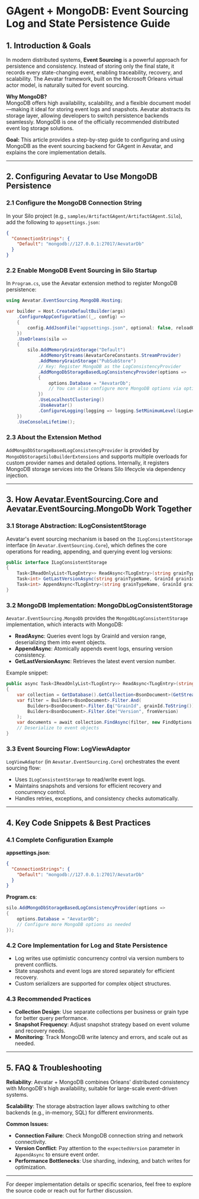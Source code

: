 # GAgent + MongoDB: Event Sourcing Log and State Persistence Guide

## 1. Introduction & Goals

In modern distributed systems, **Event Sourcing** is a powerful approach for persistence and consistency. Instead of storing only the final state, it records every state-changing event, enabling traceability, recovery, and scalability. The Aevatar framework, built on the Microsoft Orleans virtual actor model, is naturally suited for event sourcing.

**Why MongoDB?**  
MongoDB offers high availability, scalability, and a flexible document model—making it ideal for storing event logs and snapshots. Aevatar abstracts its storage layer, allowing developers to switch persistence backends seamlessly. MongoDB is one of the officially recommended distributed event log storage solutions.

**Goal:** This article provides a step-by-step guide to configuring and using MongoDB as the event sourcing backend for GAgent in Aevatar, and explains the core implementation details.

---

## 2. Configuring Aevatar to Use MongoDB Persistence

### 2.1 Configure the MongoDB Connection String

In your Silo project (e.g., `samples/ArtifactGAgent/ArtifactGAgent.Silo`), add the following to `appsettings.json`:

```json
{
  "ConnectionStrings": {
    "Default": "mongodb://127.0.0.1:27017/AevatarDb"
  }
}
```

### 2.2 Enable MongoDB Event Sourcing in Silo Startup

In `Program.cs`, use the Aevatar extension method to register MongoDB persistence:

```csharp
using Aevatar.EventSourcing.MongoDB.Hosting;

var builder = Host.CreateDefaultBuilder(args)
    .ConfigureAppConfiguration((_, config) =>
    {
        config.AddJsonFile("appsettings.json", optional: false, reloadOnChange: true);
    })
    .UseOrleans(silo =>
    {
        silo.AddMemoryGrainStorage("Default")
            .AddMemoryStreams(AevatarCoreConstants.StreamProvider)
            .AddMemoryGrainStorage("PubSubStore")
            // Key: Register MongoDB as the LogConsistencyProvider
            .AddMongoDbStorageBasedLogConsistencyProvider(options =>
            {
                options.Database = "AevatarDb";
                // You can also configure more MongoDB options via options.ClientSettings
            })
            .UseLocalhostClustering()
            .UseAevatar()
            .ConfigureLogging(logging => logging.SetMinimumLevel(LogLevel.Information).AddConsole());
    })
    .UseConsoleLifetime();
```

### 2.3 About the Extension Method

`AddMongoDbStorageBasedLogConsistencyProvider` is provided by `MongoDbStorageSiloBuilderExtensions` and supports multiple overloads for custom provider names and detailed options. Internally, it registers MongoDB storage services into the Orleans Silo lifecycle via dependency injection.

---

## 3. How Aevatar.EventSourcing.Core and Aevatar.EventSourcing.MongoDb Work Together

### 3.1 Storage Abstraction: ILogConsistentStorage

Aevatar's event sourcing mechanism is based on the `ILogConsistentStorage` interface (in `Aevatar.EventSourcing.Core`), which defines the core operations for reading, appending, and querying event log versions:

```csharp
public interface ILogConsistentStorage
{
    Task<IReadOnlyList<TLogEntry>> ReadAsync<TLogEntry>(string grainTypeName, GrainId grainId, int fromVersion, int maxCount);
    Task<int> GetLastVersionAsync(string grainTypeName, GrainId grainId);
    Task<int> AppendAsync<TLogEntry>(string grainTypeName, GrainId grainId, IList<TLogEntry> entries, int expectedVersion);
}
```

### 3.2 MongoDB Implementation: MongoDbLogConsistentStorage

`Aevatar.EventSourcing.MongoDb` provides the `MongoDbLogConsistentStorage` implementation, which interacts with MongoDB:

- **ReadAsync**: Queries event logs by GrainId and version range, deserializing them into event objects.
- **AppendAsync**: Atomically appends event logs, ensuring version consistency.
- **GetLastVersionAsync**: Retrieves the latest event version number.

Example snippet:

```csharp
public async Task<IReadOnlyList<TLogEntry>> ReadAsync<TLogEntry>(string grainTypeName, GrainId grainId, int fromVersion, int maxCount)
{
    var collection = GetDatabase().GetCollection<BsonDocument>(GetStreamName(grainId));
    var filter = Builders<BsonDocument>.Filter.And(
        Builders<BsonDocument>.Filter.Eq("GrainId", grainId.ToString()),
        Builders<BsonDocument>.Filter.Gte("Version", fromVersion)
    );
    var documents = await collection.FindAsync(filter, new FindOptions { Limit = maxCount });
    // Deserialize to event objects
}
```

### 3.3 Event Sourcing Flow: LogViewAdaptor

`LogViewAdaptor` (in `Aevatar.EventSourcing.Core`) orchestrates the event sourcing flow:

- Uses `ILogConsistentStorage` to read/write event logs.
- Maintains snapshots and versions for efficient recovery and concurrency control.
- Handles retries, exceptions, and consistency checks automatically.

---

## 4. Key Code Snippets & Best Practices

### 4.1 Complete Configuration Example

**appsettings.json**:

```json
{
  "ConnectionStrings": {
    "Default": "mongodb://127.0.0.1:27017/AevatarDb"
  }
}
```

**Program.cs**:

```csharp
silo.AddMongoDbStorageBasedLogConsistencyProvider(options =>
{
    options.Database = "AevatarDb";
    // Configure more MongoDB options as needed
});
```

### 4.2 Core Implementation for Log and State Persistence

- Log writes use optimistic concurrency control via version numbers to prevent conflicts.
- State snapshots and event logs are stored separately for efficient recovery.
- Custom serializers are supported for complex object structures.

### 4.3 Recommended Practices

- **Collection Design**: Use separate collections per business or grain type for better query performance.
- **Snapshot Frequency**: Adjust snapshot strategy based on event volume and recovery needs.
- **Monitoring**: Track MongoDB write latency and errors, and scale out as needed.

---

## 5. FAQ & Troubleshooting

**Reliability**: Aevatar + MongoDB combines Orleans' distributed consistency with MongoDB's high availability, suitable for large-scale event-driven systems.

**Scalability**: The storage abstraction layer allows switching to other backends (e.g., in-memory, SQL) for different environments.

**Common Issues:**

- **Connection Failure**: Check MongoDB connection string and network connectivity.
- **Version Conflict**: Pay attention to the `expectedVersion` parameter in `AppendAsync` to ensure event order.
- **Performance Bottlenecks**: Use sharding, indexing, and batch writes for optimization.

---

For deeper implementation details or specific scenarios, feel free to explore the source code or reach out for further discussion. 